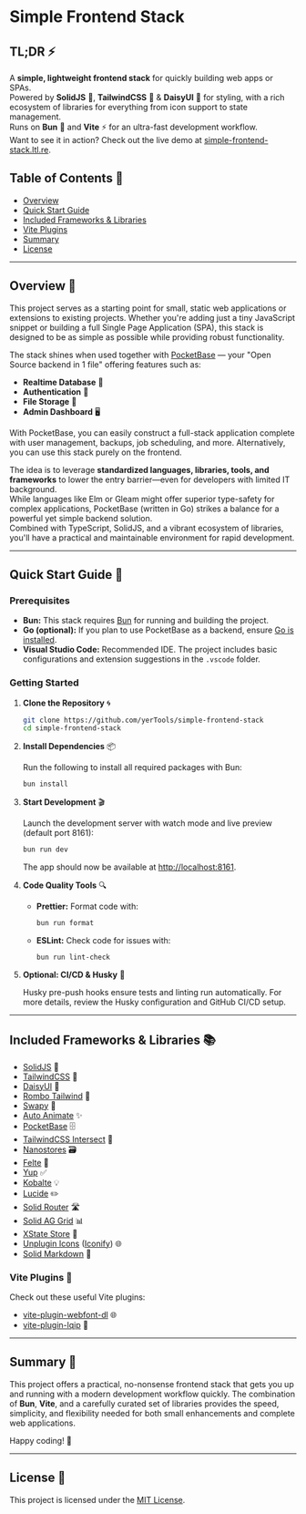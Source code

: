# Simple Frontend Stack

## TL;DR ⚡️

A **simple, lightweight frontend stack** for quickly building web apps or SPAs.  
Powered by **SolidJS** 💎, **TailwindCSS** 🎨 & **DaisyUI** 🌼 for styling, with a rich ecosystem of libraries for everything from icon support to state management.  
Runs on **Bun** 🚀 and **Vite** ⚡️ for an ultra-fast development workflow.  
Want to see it in action? Check out the live demo at [simple-frontend-stack.ltl.re](https://simple-frontend-stack.ltl.re/).

## Table of Contents 📑

- [Overview](#overview-🌟)
- [Quick Start Guide](#quick-start-guide-🚀)
- [Included Frameworks & Libraries](#included-frameworks--libraries-📚)
- [Vite Plugins](#vite-plugins-🔌)
- [Summary](#summary-🎯)
- [License](#license-📝)

---

## Overview 🌟

This project serves as a starting point for small, static web applications or extensions to existing projects. Whether you're adding just a tiny JavaScript snippet or building a full Single Page Application (SPA), this stack is designed to be as simple as possible while providing robust functionality.

The stack shines when used together with [PocketBase](https://pocketbase.io/) — your "Open Source backend in 1 file" offering features such as:

- **Realtime Database** 🔄
- **Authentication** 🔐
- **File Storage** 📁
- **Admin Dashboard** 🖥️

With PocketBase, you can easily construct a full-stack application complete with user management, backups, job scheduling, and more. Alternatively, you can use this stack purely on the frontend.

The idea is to leverage **standardized languages, libraries, tools, and frameworks** to lower the entry barrier—even for developers with limited IT background.  
While languages like Elm or Gleam might offer superior type-safety for complex applications, PocketBase (written in Go) strikes a balance for a powerful yet simple backend solution.  
Combined with TypeScript, SolidJS, and a vibrant ecosystem of libraries, you'll have a practical and maintainable environment for rapid development.

---

## Quick Start Guide 🚀

### Prerequisites

- **Bun:** This stack requires [Bun](https://bun.sh/) for running and building the project.
- **Go (optional):** If you plan to use PocketBase as a backend, ensure [Go is installed](https://golang.org/doc/install).
- **Visual Studio Code:** Recommended IDE. The project includes basic configurations and extension suggestions in the `.vscode` folder.

### Getting Started

1. **Clone the Repository** 🌀

   ```bash
   git clone https://github.com/yerTools/simple-frontend-stack
   cd simple-frontend-stack
   ```

2. **Install Dependencies** 📦

   Run the following to install all required packages with Bun:

   ```bash
   bun install
   ```

3. **Start Development** 🎬

   Launch the development server with watch mode and live preview (default port 8161):

   ```bash
   bun run dev
   ```

   The app should now be available at [http://localhost:8161](http://localhost:8161).

4. **Code Quality Tools** 🔍

   - **Prettier:** Format code with:
     ```bash
     bun run format
     ```
   - **ESLint:** Check code for issues with:
     ```bash
     bun run lint-check
     ```

5. **Optional: CI/CD & Husky** 🤖

   Husky pre-push hooks ensure tests and linting run automatically. For more details, review the Husky configuration and GitHub CI/CD setup.

---

## Included Frameworks & Libraries 📚

- [SolidJS](https://www.solidjs.com/) 💎
- [TailwindCSS](https://tailwindcss.com/) 🎨
- [DaisyUI](https://daisyui.com/) 🌼
- [Rombo Tailwind](https://rombo.co/tailwind/) 💫
- [Swapy](https://swapy.tahazsh.com/) 🔄
- [Auto Animate](https://auto-animate.formkit.com/) ✨
- [PocketBase](https://pocketbase.io/) 🗄️
- [TailwindCSS Intersect](https://github.com/heidkaemper/tailwindcss-intersect) 🔗
- [Nanostores](https://github.com/nanostores/nanostores) 🗃️
- [Felte](https://github.com/pablo-abc/felte) 📝
- [Yup](https://github.com/jquense/yup) ✅
- [Kobalte](https://kobalte.dev) 💡
- [Lucide](https://lucide.dev/) ✏️
- [Solid Router](https://github.com/solidjs/solid-router) 🛣️
- [Solid AG Grid](https://github.com/solidjs-community/solid-ag-grid) 📊
- [XState Store](https://stately.ai/docs/xstate-store) 🔄
- [Unplugin Icons](https://github.com/unplugin/unplugin-icons) ([Iconify](https://iconify.design/)) 🌐
- [Solid Markdown](https://github.com/andi23rosca/solid-markdown) 📖

### Vite Plugins 🔌

Check out these useful Vite plugins:

- [vite-plugin-webfont-dl](https://github.com/feat-agency/vite-plugin-webfont-dl) 🌐
- [vite-plugin-lqip](https://github.com/drwpow/vite-plugin-lqip) 📸

---

## Summary 🎯

This project offers a practical, no-nonsense frontend stack that gets you up and running with a modern development workflow quickly. The combination of **Bun**, **Vite**, and a carefully curated set of libraries provides the speed, simplicity, and flexibility needed for both small enhancements and complete web applications.

Happy coding! 🎉

---

## License 📝

This project is licensed under the [MIT License](LICENSE.md).
